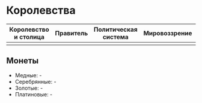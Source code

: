 # Королевства

|Королевство и столица  |Правитель  |Политическая система   |Мировоззрение  |Население  |Религия    |Примечания |
|-----------------------|-----------|-----------------------|---------------|-----------|-----------|-----------|
|                       |           |                       |               |           |           |           |

## Монеты

*   Медные: -
*   Серебрянные: -
*   Золотые: -
*   Платиновые: -

